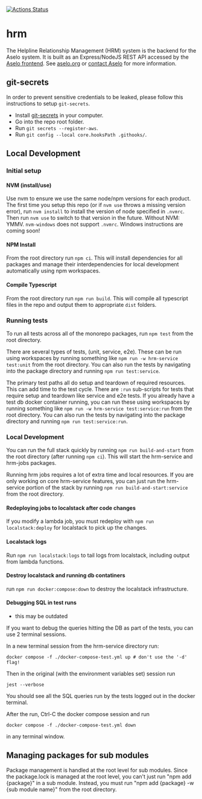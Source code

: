 [![Actions Status](https://github.com/tech-matters/hrm/workflows/hrm-ci/badge.svg)](https://github.com/tech-matters/hrm/actions)

# hrm

The Helpline Relationship Management (HRM) system is the backend for the Aselo system. It is built as an Express/NodeJS REST API accessed by the [Aselo frontend](https://www.twilio.com/docs/flex/developer/plugins). See [aselo.org](https://aselo.org/) or [contact Aselo](https://aselo.org/contact-us/) for more information.

## git-secrets

In order to prevent sensitive credentials to be leaked, please follow this instructions to setup `git-secrets`.

- Install [git-secrets](https://github.com/awslabs/git-secrets) in your computer.
- Go into the repo root folder.
- Run `git secrets --register-aws`.
- Run `git config --local core.hooksPath .githooks/`.

## Local Development

### Initial setup

#### NVM (install/use)

Use nvm to ensure we use the same node/npm versions for each product. The first time you setup this repo (or if `nvm use` throws a missing version error), run `nvm install` to install the version of node specified in `.nvmrc`. Then run `nvm use` to switch to that version in the future. Without NVM: YMMV. `nvm-windows` does not support `.nvmrc`. Windows instructions are coming soon!

#### NPM Install

From the root directory run `npm ci`. This will install dependencies for all packages and manage their interdependencies for local development automatically using npm workspaces.

#### Compile Typescript

From the root directory run `npm run build`. This will compile all typescript files in the repo and output them to appropriate `dist` folders.

### Running tests

To run all tests across all of the monorepo packages, run `npm test` from the root directory.

There are several types of tests, (unit, service, e2e). These can be run using workspaces by running something like `npm run -w hrm-service test:unit` from the root directory. You can also run the tests by navigating into the package directory and running `npm run test:service`.

The primary test paths all do setup and teardown of required resources. This can add time to the test cycle. There are `:run` sub-scripts for tests that require setup and teardown like service and e2e tests. If you already have a test db docker container running, you can run these using workspaces by running something like `npm run -w hrm-service test:service:run` from the root directory. You can also run the tests by navigating into the package directory and running `npm run test:service:run`.

### Local Development

You can run the full stack quickly by running `npm run build-and-start` from the root directory (after running `npm ci`). This will start the hrm-service and hrm-jobs packages.

Running hrm jobs requires a lot of extra time and local resources. If you are only working on core hrm-service features, you can just run the hrm-service portion of the stack by running `npm run build-and-start:service` from the root directory.

#### Redeploying jobs to localstack after code changes

If you modify a lambda job, you must redeploy with `npm run localstack:deploy` for localstack to pick up the changes.

#### Localstack logs

Run `npm run localstack:logs` to tail logs from localstack, including output from lambda functions.

#### Destroy localstack and running db contatiners

run `npm run docker:compose:down` to destroy the localstack infrastructure.

#### Debugging SQL in test runs

- this may be outdated

If you want to debug the queries hitting the DB as part of the tests, you can use 2 terminal sessions.

In a new terminal session from the hrm-service directory run:

```shell
docker compose -f ./docker-compose-test.yml up # don't use the '-d' flag!
```

Then in the original (with the environment variables set) session run

```shell
jest --verbose
```

You should see all the SQL queries run by the tests logged out in the docker terminal.

After the run, Ctrl-C the docker compose session and run

```shell
docker compose -f ./docker-compose-test.yml down
```

in any terminal window.

## Managing packages for sub modules

Package management is handled at the root level for sub modules. Since the package.lock is managed at the root level, you can't just run "npm add {package}" in a sub module. Instead, you must run "npm add {package} -w {sub module name}" from the root directory.
